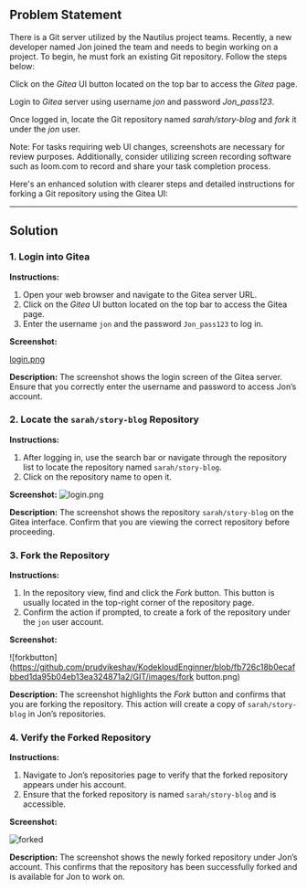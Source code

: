 ## Problem Statement

There is a Git server utilized by the Nautilus project teams. Recently, a new developer named Jon joined the team and needs to begin working on a project. To begin, he must fork an existing Git repository. Follow the steps below:

Click on the _Gitea_ UI button located on the top bar to access the _Gitea_ page.

Login to _Gitea_ server using username _jon_ and password _Jon_pass123_.

Once logged in, locate the Git repository named _sarah/story-blog_ and _fork_ it under the _jon_ user.

Note: For tasks requiring web UI changes, screenshots are necessary for review purposes. Additionally, consider utilizing screen recording software such as loom.com to record and share your task completion process.

Here's an enhanced solution with clearer steps and detailed instructions for forking a Git repository using the Gitea UI:

---

## Solution

### 1. Login into Gitea

**Instructions:**

1. Open your web browser and navigate to the Gitea server URL.
2. Click on the _Gitea_ UI button located on the top bar to access the Gitea page.
3. Enter the username `jon` and the password `Jon_pass123` to log in.

**Screenshot:**

[login.png](https://github.com/prudvikeshav/KodekloudEnginner/blob/fb726c18b0ecafbbed1da95b04eb13ea324871a2/GIT/images/login.png)

**Description:**
The screenshot shows the login screen of the Gitea server. Ensure that you correctly enter the username and password to access Jon’s account.

### 2. Locate the `sarah/story-blog` Repository

**Instructions:**

1. After logging in, use the search bar or navigate through the repository list to locate the repository named `sarah/story-blog`.
2. Click on the repository name to open it.

**Screenshot:**
![login.png](https://github.com/prudvikeshav/KodekloudEnginner/blob/fb726c18b0ecafbbed1da95b04eb13ea324871a2/GIT/images/repo.png)

**Description:**
The screenshot shows the repository `sarah/story-blog` on the Gitea interface. Confirm that you are viewing the correct repository before proceeding.

### 3. Fork the Repository

**Instructions:**

1. In the repository view, find and click the _Fork_ button. This button is usually located in the top-right corner of the repository page.
2. Confirm the action if prompted, to create a fork of the repository under the `jon` user account.

**Screenshot:**

![forkbutton](<https://github.com/prudvikeshav/KodekloudEnginner/blob/fb726c18b0ecafbbed1da95b04eb13ea324871a2/GIT/images/fork> button.png)

**Description:**
The screenshot highlights the _Fork_ button and confirms that you are forking the repository. This action will create a copy of `sarah/story-blog` in Jon’s repositories.

### 4. Verify the Forked Repository

**Instructions:**

1. Navigate to Jon’s repositories page to verify that the forked repository appears under his account.
2. Ensure that the forked repository is named `sarah/story-blog` and is accessible.

**Screenshot:**

![forked](https://github.com/prudvikeshav/KodekloudEnginner/blob/fb726c18b0ecafbbed1da95b04eb13ea324871a2/GIT/images/forked.png)

**Description:**
The screenshot shows the newly forked repository under Jon’s account. This confirms that the repository has been successfully forked and is available for Jon to work on.

